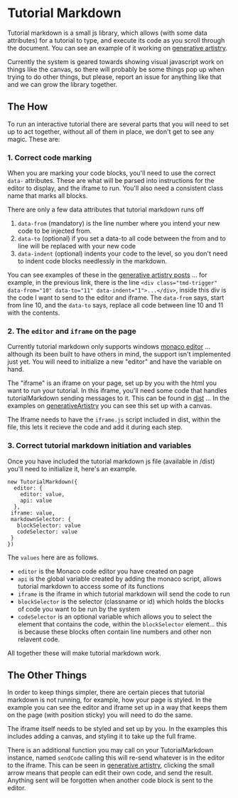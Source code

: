 # Tutorial Markdown

Tutorial markdown is a small js library, which allows (with some data attributes) for a tutorial to type, and execute its code as you scroll through the document. You can see an example of it working on [generative artistry](https://generativeartistry.com).

Currently the system is geared towards showing visual javascript work on things like the canvas, so there will probably be some things pop up when trying to do other things, but please, report an issue for anything like that and we can grow the library together.

## The How

To run an interactive tutorial there are several parts that you will need to set up to act together, without all of them in place, we don't get to see any magic. These are:

### 1. Correct code marking

When you are marking your code blocks, you'll need to use the correct `data-` attributes. These are what will be parsed into instructions for the editor to display, and the iframe to run. You'll also need a consistent class name that marks all blocks.

There are only a few data attributes that tutorial markdown runs off

1. `data-from` (mandatory) is the line number where you intend your new code to be injected from.
1. `data-to` (optional) if you set a data-to all code between the from and to line will be replaced with your new code
1. `data-indent` (optional) indents your code to the level, so you don't need to indent code blocks needlessly in the markdown.

You can see examples of these in the [generative artistry posts](https://raw.githubusercontent.com/tholman/generative-artistry/master/content/tutorials/tiled-lines.md) ... for example, in the previous link, there is the line `<div class="tmd-trigger" data-from="10" data-to="11" data-indent="1">...</div>`, inside this div is the code I want to send to the editor and iframe. The `data-from` says, start from line 10, and the `data-to` says, replace all code between line 10 and 11 with the contents.

### 2. The `editor` and `iframe` on the page

Currently tutorial markdown only supports windows [monaco editor](https://github.com/Microsoft/monaco-editor) ... although its been built to have others in mind, the support isn't implemented just yet. You will need to initialize a new "editor" and have the variable on hand.

The "iframe" is an iframe on your page, set up by you with the html you want to run your tutorial. In this iframe, you'll need some code that handles tutorialMarkdown sending messages to it. This can be found in [dist](https://github.com/tholman/tutorial-markdown/blob/master/dist/iframe.js) ... In the examples on [generativeArtistry](https://github.com/tholman/generative-artistry/blob/master/themes/generative-artistry/static/utils/injectable-iframe.html) you can see this set up with a canvas.

The Iframe needs to have the `iframe.js` script included in dist, within the file, this lets it recieve the code and add it during each step.

### 3. Correct tutorial markdown initiation and variables

Once you have included the tutorial markdown js file (available in /dist) you'll need to initialize it, here's an example.

```
new TutorialMarkdown({
  editor: {
    editor: value,
    api: value
  },
 iframe: value,
 markdownSelector: {
   blockSelector: value
   codeSelector: value
 }
})
```

The `values` here are as follows.

- `editor` is the Monaco code editor you have created on page
- `api` is the global variable created by adding the monaco script, allows tutorial markdown to access some of its functions
- `iframe` is the iframe in which tutorial markdown will send the code to run
- `blockSelector` is the selector (classname or id) which holds the blocks of code you want to be run by the system
- `codeSelector` is an optional variable which allows you to select the element that contains the code, within the `blockSelector` element... this is because these blocks often contain line numbers and other non relavent code.

All together these will make tutorial markdown work.

## The Other Things

In order to keep things simpler, there are certain pieces that tutorial markdown is not running, for example, how your page is styled. In the example you can see the editor and iframe set up in a way that keeps them on the page (with position sticky) you will need to do the same.

The iframe itself needs to be styled and set up by you. In the examples this includes adding a canvas, and styling it to take up the full frame.

There is an additional function you may call on your TutorialMarkdown instance, named `sendCode` calling this will re-send whatever is in the editor to the iframe. This can be seen in [generative artistry](https://generativeartistry.com), clicking the small arrow means that people can edit their own code, and send the result. Anything sent will be forgotten when another code block is sent to the editor.
